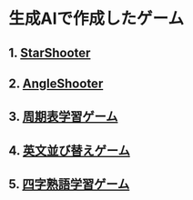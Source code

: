 # 生成AIで作成したゲーム
## 1. [StarShooter](https://t2k2pp.github.io/AIXA/games/star-catcher-game.html)
## 2. [AngleShooter](https://t2k2pp.github.io/AIXA/games/angle-shooter-game.html)
## 3. [周期表学習ゲーム](https://t2k2pp.github.io/AIXA/games/periodic-table-game-minimal.html)
## 4. [英文並び替えゲーム](https://t2k2pp.github.io/AIXA/games/sentence-game.html)
## 5. [四字熟語学習ゲーム](https://t2k2pp.github.io/AIXA/games/yojijukugo-game.html)
